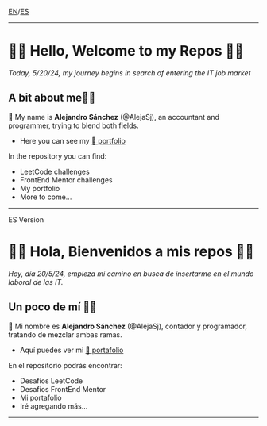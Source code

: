 [EN](#-hello-welcome-to-my-repos-)/[ES](#-hola-bienvenidos-a-mis-repos-)

***

# 🙌🏻 Hello, Welcome to my Repos 🙌🏻
*Today, 5/20/24, my journey begins in search of entering the IT job market*

## A bit about me👦🏻

👋 My name is **Alejandro Sánchez** (@AlejaSj), an accountant and programmer, trying to blend both fields.

- Here you can see my [📁 portfolio](#)

In the repository you can find:
- LeetCode challenges
- FrontEnd Mentor challenges
- My portfolio
- More to come...
  
***

ES Version
# 🙌🏻 Hola, Bienvenidos a mis repos 🙌🏻
*Hoy, día 20/5/24, empieza mi camino en busca de insertarme en el mundo laboral de las IT.*

## Un poco de mí 👦🏻

👋 Mi nombre es **Alejandro Sánchez** (@AlejaSj), contador y programador, tratando de mezclar ambas ramas.

- Aquí puedes ver mi [📁 portafolio](#)

En el repositorio podrás encontrar:
- Desafíos LeetCode
- Desafíos FrontEnd Mentor
- Mi portafolio
- Iré agregando más...
***
